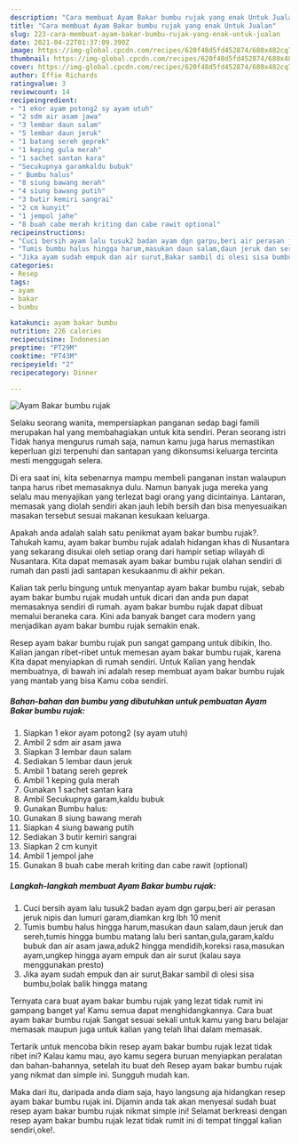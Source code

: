 ```yaml
---
description: "Cara membuat Ayam Bakar bumbu rujak yang enak Untuk Jualan"
title: "Cara membuat Ayam Bakar bumbu rujak yang enak Untuk Jualan"
slug: 223-cara-membuat-ayam-bakar-bumbu-rujak-yang-enak-untuk-jualan
date: 2021-04-22T01:37:09.390Z
image: https://img-global.cpcdn.com/recipes/620f48d5fd452874/680x482cq70/ayam-bakar-bumbu-rujak-foto-resep-utama.jpg
thumbnail: https://img-global.cpcdn.com/recipes/620f48d5fd452874/680x482cq70/ayam-bakar-bumbu-rujak-foto-resep-utama.jpg
cover: https://img-global.cpcdn.com/recipes/620f48d5fd452874/680x482cq70/ayam-bakar-bumbu-rujak-foto-resep-utama.jpg
author: Effie Richards
ratingvalue: 3
reviewcount: 14
recipeingredient:
- "1 ekor ayam potong2 sy ayam utuh"
- "2 sdm air asam jawa"
- "3 lembar daun salam"
- "5 lembar daun jeruk"
- "1 batang sereh geprek"
- "1 keping gula merah"
- "1 sachet santan kara"
- "Secukupnya garamkaldu bubuk"
- " Bumbu halus"
- "8 siung bawang merah"
- "4 siung bawang putih"
- "3 butir kemiri sangrai"
- "2 cm kunyit"
- "1 jempol jahe"
- "8 buah cabe merah kriting dan cabe rawit optional"
recipeinstructions:
- "Cuci bersih ayam lalu tusuk2 badan ayam dgn garpu,beri air perasan jeruk nipis dan lumuri garam,diamkan krg lbh 10 menit"
- "Tumis bumbu halus hingga harum,masukan daun salam,daun jeruk dan sereh,tumis hingga bumbu matang lalu beri santan,gula,garam,kaldu bubuk dan air asam jawa,aduk2 hingga mendidih,koreksi rasa,masukan ayam,ungkep hingga ayam empuk dan air surut (kalau saya menggunakan presto)"
- "Jika ayam sudah empuk dan air surut,Bakar sambil di olesi sisa bumbu,bolak balik hingga matang"
categories:
- Resep
tags:
- ayam
- bakar
- bumbu

katakunci: ayam bakar bumbu 
nutrition: 226 calories
recipecuisine: Indonesian
preptime: "PT29M"
cooktime: "PT43M"
recipeyield: "2"
recipecategory: Dinner

---
```



![Ayam Bakar bumbu rujak](https://img-global.cpcdn.com/recipes/620f48d5fd452874/680x482cq70/ayam-bakar-bumbu-rujak-foto-resep-utama.jpg)

Selaku seorang wanita, mempersiapkan panganan sedap bagi famili merupakan hal yang membahagiakan untuk kita sendiri. Peran seorang istri Tidak hanya mengurus rumah saja, namun kamu juga harus memastikan keperluan gizi terpenuhi dan santapan yang dikonsumsi keluarga tercinta mesti menggugah selera.

Di era  saat ini, kita sebenarnya mampu membeli panganan instan walaupun tanpa harus ribet memasaknya dulu. Namun banyak juga mereka yang selalu mau menyajikan yang terlezat bagi orang yang dicintainya. Lantaran, memasak yang diolah sendiri akan jauh lebih bersih dan bisa menyesuaikan masakan tersebut sesuai makanan kesukaan keluarga. 



Apakah anda adalah salah satu penikmat ayam bakar bumbu rujak?. Tahukah kamu, ayam bakar bumbu rujak adalah hidangan khas di Nusantara yang sekarang disukai oleh setiap orang dari hampir setiap wilayah di Nusantara. Kita dapat memasak ayam bakar bumbu rujak olahan sendiri di rumah dan pasti jadi santapan kesukaanmu di akhir pekan.

Kalian tak perlu bingung untuk menyantap ayam bakar bumbu rujak, sebab ayam bakar bumbu rujak mudah untuk dicari dan anda pun dapat memasaknya sendiri di rumah. ayam bakar bumbu rujak dapat dibuat memalui beraneka cara. Kini ada banyak banget cara modern yang menjadikan ayam bakar bumbu rujak semakin enak.

Resep ayam bakar bumbu rujak pun sangat gampang untuk dibikin, lho. Kalian jangan ribet-ribet untuk memesan ayam bakar bumbu rujak, karena Kita dapat menyiapkan di rumah sendiri. Untuk Kalian yang hendak membuatnya, di bawah ini adalah resep membuat ayam bakar bumbu rujak yang mantab yang bisa Kamu coba sendiri.

<!--inarticleads1-->

##### Bahan-bahan dan bumbu yang dibutuhkan untuk pembuatan Ayam Bakar bumbu rujak:

1. Siapkan 1 ekor ayam potong2 (sy ayam utuh)
1. Ambil 2 sdm air asam jawa
1. Siapkan 3 lembar daun salam
1. Sediakan 5 lembar daun jeruk
1. Ambil 1 batang sereh geprek
1. Ambil 1 keping gula merah
1. Gunakan 1 sachet santan kara
1. Ambil Secukupnya garam,kaldu bubuk
1. Gunakan  Bumbu halus:
1. Gunakan 8 siung bawang merah
1. Siapkan 4 siung bawang putih
1. Sediakan 3 butir kemiri sangrai
1. Siapkan 2 cm kunyit
1. Ambil 1 jempol jahe
1. Gunakan 8 buah cabe merah kriting dan cabe rawit (optional)




<!--inarticleads2-->

##### Langkah-langkah membuat Ayam Bakar bumbu rujak:

1. Cuci bersih ayam lalu tusuk2 badan ayam dgn garpu,beri air perasan jeruk nipis dan lumuri garam,diamkan krg lbh 10 menit
1. Tumis bumbu halus hingga harum,masukan daun salam,daun jeruk dan sereh,tumis hingga bumbu matang lalu beri santan,gula,garam,kaldu bubuk dan air asam jawa,aduk2 hingga mendidih,koreksi rasa,masukan ayam,ungkep hingga ayam empuk dan air surut (kalau saya menggunakan presto)
1. Jika ayam sudah empuk dan air surut,Bakar sambil di olesi sisa bumbu,bolak balik hingga matang




Ternyata cara buat ayam bakar bumbu rujak yang lezat tidak rumit ini gampang banget ya! Kamu semua dapat menghidangkannya. Cara buat ayam bakar bumbu rujak Sangat sesuai sekali untuk kamu yang baru belajar memasak maupun juga untuk kalian yang telah lihai dalam memasak.

Tertarik untuk mencoba bikin resep ayam bakar bumbu rujak lezat tidak ribet ini? Kalau kamu mau, ayo kamu segera buruan menyiapkan peralatan dan bahan-bahannya, setelah itu buat deh Resep ayam bakar bumbu rujak yang nikmat dan simple ini. Sungguh mudah kan. 

Maka dari itu, daripada anda diam saja, hayo langsung aja hidangkan resep ayam bakar bumbu rujak ini. Dijamin anda tak akan menyesal sudah buat resep ayam bakar bumbu rujak nikmat simple ini! Selamat berkreasi dengan resep ayam bakar bumbu rujak lezat tidak rumit ini di tempat tinggal kalian sendiri,oke!.

